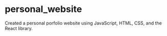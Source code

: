 # personal_website

Created a personal porfolio website using JavaScript, HTML, CSS, and the React library.

